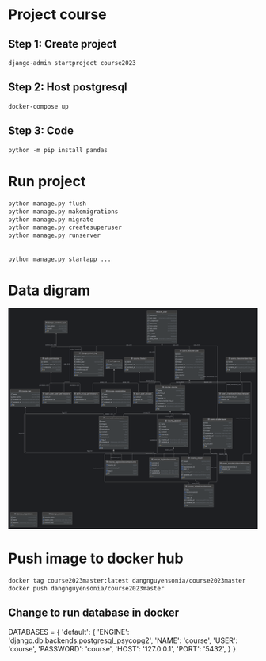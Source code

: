 # Project course

## Step 1: Create project 

    django-admin startproject course2023

## Step 2: Host postgresql

    docker-compose up

## Step 3: Code

    python -m pip install pandas


# Run project

    python manage.py flush
    python manage.py makemigrations
    python manage.py migrate
    python manage.py createsuperuser
    python manage.py runserver


    python manage.py startapp ...

# Data digram


<img src="./img/datadigram.png" />


# Push image to docker hub

    docker tag course2023master:latest dangnguyensonia/course2023master
    docker push dangnguyensonia/course2023master


## Change to run database in docker
DATABASES = {
    'default': {
        'ENGINE': 'django.db.backends.postgresql_psycopg2',
        'NAME': 'course',
        'USER': 'course',
        'PASSWORD': 'course',
        'HOST': '127.0.0.1',
        'PORT': '5432',
    }
}
